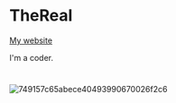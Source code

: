 

# TheReal #

[My website](https://therealoneguy.cf)

I'm a coder.


# #

![749157c65abece40493990670026f2c6](https://user-images.githubusercontent.com/81118920/112376944-6c75f000-8ce5-11eb-8efa-0779c4cfb249.gif)







